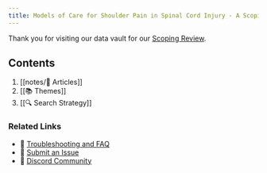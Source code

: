 ```yaml
---
title: Models of Care for Shoulder Pain in Spinal Cord Injury - A Scoping Review
---
```


Thank you for visiting our data vault for our [Scoping Review](). 

## Contents
1. [[notes/📄 Articles]]
2. [[📚 Themes]]
3. [[🔍 Search Strategy]]

### Related Links
- 🚧 [Troubleshooting and FAQ](notes/troubleshooting.md)
- 🐛 [Submit an Issue](https://github.com/jackyzha0/quartz/issues)
- 👀 [Discord Community](https://discord.gg/cRFFHYye7t)

